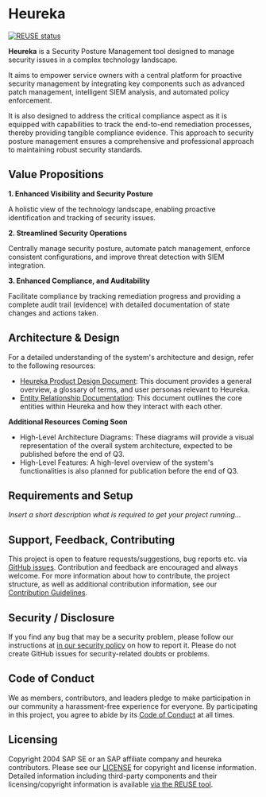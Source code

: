 # Heureka

[![REUSE status](https://api.reuse.software/badge/github.com/cloudoperators/heureka)](https://api.reuse.software/info/github.com/cloudoperators/heureka)


**Heureka** is a Security Posture Management tool designed to manage security issues in a complex technology landscape.

It aims to empower service owners with a central platform for proactive security management by integrating key components such as advanced patch management, intelligent SIEM analysis, and automated policy enforcement.

It is also designed to address the critical compliance aspect as it is equipped with capabilities to track the end-to-end remediation processes, thereby providing tangible compliance evidence. This approach to security posture management ensures a comprehensive and professional approach to maintaining robust security standards.


## Value Propositions

**1. Enhanced Visibility and Security Posture**

A holistic view of the technology landscape, enabling proactive identification and tracking of security issues.

**2. Streamlined Security Operations**

Centrally manage security posture, automate patch management, enforce consistent configurations, and improve threat detection with SIEM integration.

**3. Enhanced Compliance, and Auditability**

Facilitate compliance by tracking remediation progress and providing a complete audit trail (evidence) with detailed documentation of state changes and actions taken.


## Architecture & Design

For a detailed understanding of the system's architecture and design, refer to the following resources:

- [Heureka Product Design Document](docs/product_design_documentation.md): This document provides a general overview, a glossary of terms, and user personas relevant to Heureka.
- [Entity Relationship Documentation](docs/entity_relationships.md): This document outlines the core entities within Heureka and how they interact with each other.

**Additional Resources Coming Soon**

- High-Level Architecture Diagrams: These diagrams will provide a visual representation of the overall system architecture, expected to be published before the end of Q3.
- High-Level Features: A high-level overview of the system's functionalities is also planned for publication before the end of Q3.


## Requirements and Setup

*Insert a short description what is required to get your project running...*

## Support, Feedback, Contributing

This project is open to feature requests/suggestions, bug reports etc. via [GitHub issues](https://github.com/SAP/<your-project>/issues). Contribution and feedback are encouraged and always welcome. For more information about how to contribute, the project structure, as well as additional contribution information, see our [Contribution Guidelines](CONTRIBUTING.md).

## Security / Disclosure
If you find any bug that may be a security problem, please follow our instructions at [in our security policy](https://github.com/SAP/<your-project>/security/policy) on how to report it. Please do not create GitHub issues for security-related doubts or problems.

## Code of Conduct

We as members, contributors, and leaders pledge to make participation in our community a harassment-free experience for everyone. By participating in this project, you agree to abide by its [Code of Conduct](https://github.com/SAP/.github/blob/main/CODE_OF_CONDUCT.md) at all times.

## Licensing

Copyright 2004 SAP SE or an SAP affiliate company and heureka contributors. Please see our [LICENSE](LICENSE) for copyright and license information. Detailed information including third-party components and their licensing/copyright information is available [via the REUSE tool](https://api.reuse.software/info/github.com/SAP/<your-project>).
